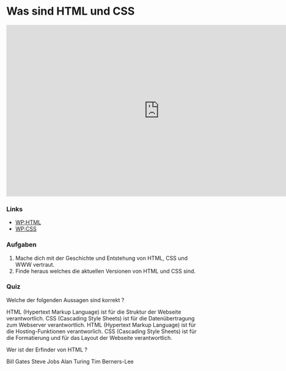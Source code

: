 # Was sind HTML und CSS

<iframe width="800" height="450" src="https://www.youtube-nocookie.com/embed/Gb_BwvlixKw?showinfo=0" frameborder="0" allowfullscreen></iframe>

### Links

* [WP:HTML](http://de.wikipedia.org/wiki/Hypertext_Markup_Language)
* [WP:CSS](http://de.wikipedia.org/wiki/Cascading_Style_Sheets)

### Aufgaben

1. Mache dich mit der Geschichte und Entstehung von HTML, CSS und WWW vertraut.
2. Finde heraus welches die aktuellen Versionen von HTML und CSS sind.

### Quiz

<quiz name="">
    <question multiple>
        <p>Welche der folgenden Aussagen sind korrekt ?</p>
        <answer correct>HTML (Hypertext Markup Language) ist für die Struktur der Webseite verantwortlich.</answer>
        <answer>CSS (Cascading Style Sheets) ist für die Datenübertragung zum Webserver verantwortlich.</answer>
        <answer>HTML (Hypertext Markup Language) ist für die Hosting-Funktionen verantworlich.</answer>
        <answer correct>CSS (Cascading Style Sheets) ist für die Formatierung und für das Layout der Webseite verantwortlich.</answer>
    </question>
    <question>
        <p>Wer ist der Erfinder von HTML ?</p>
        <answer>Bill Gates</answer>
        <answer>Steve Jobs</answer>
        <answer>Alan Turing</answer>
        <answer correct>Tim Berners-Lee</answer>
    </question>
</quiz>

